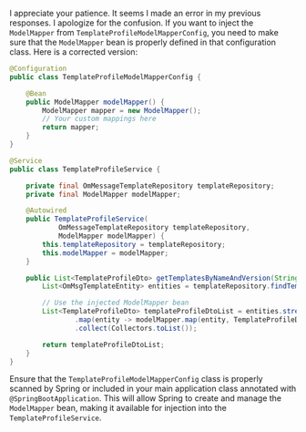 I appreciate your patience. It seems I made an error in my previous responses. I apologize for the confusion. If you want to inject the `ModelMapper` from `TemplateProfileModelMapperConfig`, you need to make sure that the `ModelMapper` bean is properly defined in that configuration class. Here is a corrected version:

```java
@Configuration
public class TemplateProfileModelMapperConfig {

    @Bean
    public ModelMapper modelMapper() {
        ModelMapper mapper = new ModelMapper();
        // Your custom mappings here
        return mapper;
    }
}

@Service
public class TemplateProfileService {

    private final OmMessageTemplateRepository templateRepository;
    private final ModelMapper modelMapper;

    @Autowired
    public TemplateProfileService(
            OmMessageTemplateRepository templateRepository,
            ModelMapper modelMapper) {
        this.templateRepository = templateRepository;
        this.modelMapper = modelMapper;
    }

    public List<TemplateProfileDto> getTemplatesByNameAndVersion(String templateName, BigDecimal templateVersion) {
        List<OmMsgTemplateEntity> entities = templateRepository.findTemplateProfile(templateName, templateVersion);

        // Use the injected ModelMapper bean
        List<TemplateProfileDto> templateProfileDtoList = entities.stream()
                .map(entity -> modelMapper.map(entity, TemplateProfileDto.class))
                .collect(Collectors.toList());

        return templateProfileDtoList;
    }
}
```

Ensure that the `TemplateProfileModelMapperConfig` class is properly scanned by Spring or included in your main application class annotated with `@SpringBootApplication`. This will allow Spring to create and manage the `ModelMapper` bean, making it available for injection into the `TemplateProfileService`.